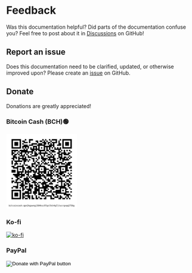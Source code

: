 # Feedback
Was this documentation helpful? Did parts of the documentation confuse you? Feel free to post about it in [Discussions](https://github.com/josh-wong/tplink-router-hard-reset/discussions) on GitHub!

## Report an issue
Does this documentation need to be clarified, updated, or otherwise improved upon? Please create an [issue](https://github.com/josh-wong/tplink-router-hard-reset/issues) on GitHub.

## Donate
Donations are greatly appreciated!

### Bitcoin Cash (BCH)🟢

<img src="https://github.com/josh-wong/tplink-router-hard-reset/blob/main/images/bitcoin_cash_qr_code_github_tp-link_router_hard_reset_tutorial.png?raw=true" />

### Ko-fi
[![ko-fi](https://ko-fi.com/img/githubbutton_sm.svg)](https://ko-fi.com/C0C057FOD)

### PayPal
<form action="https://www.paypal.com/donate" method="post" target="_top">
<input type="hidden" name="business" value="W2U8RYVMPU992" />
<input type="hidden" name="no_recurring" value="0" />
<input type="hidden" name="item_name" value="Appreciate your work!" />
<input type="hidden" name="currency_code" value="USD" />
<input type="image" src="https://www.paypalobjects.com/en_US/i/btn/btn_donate_LG.gif" border="0" name="submit" title="PayPal - The safer, easier way to pay online!" alt="Donate with PayPal button" />
<img alt="" border="0" src="https://www.paypal.com/en_US/i/scr/pixel.gif" width="1" height="1" />
</form>